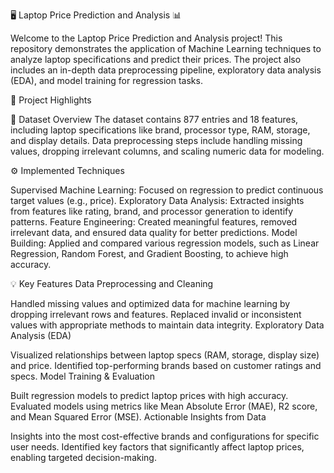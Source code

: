 🖥️ Laptop Price Prediction and Analysis 📊

Welcome to the Laptop Price Prediction and Analysis project! This repository demonstrates the application of Machine Learning techniques to analyze laptop specifications and predict their prices. The project also includes an in-depth data preprocessing pipeline, exploratory data analysis (EDA), and model training for regression tasks.

🚀 Project Highlights

📂 Dataset Overview
The dataset contains 877 entries and 18 features, including laptop specifications like brand, processor type, RAM, storage, and display details.
Data preprocessing steps include handling missing values, dropping irrelevant columns, and scaling numeric data for modeling.

⚙️ Implemented Techniques

Supervised Machine Learning: Focused on regression to predict continuous target values (e.g., price).
Exploratory Data Analysis: Extracted insights from features like rating, brand, and processor generation to identify patterns.
Feature Engineering: Created meaningful features, removed irrelevant data, and ensured data quality for better predictions.
Model Building: Applied and compared various regression models, such as Linear Regression, Random Forest, and Gradient Boosting, to achieve high accuracy.

💡 Key Features
Data Preprocessing and Cleaning

Handled missing values and optimized data for machine learning by dropping irrelevant rows and features.
Replaced invalid or inconsistent values with appropriate methods to maintain data integrity.
Exploratory Data Analysis (EDA)

Visualized relationships between laptop specs (RAM, storage, display size) and price.
Identified top-performing brands based on customer ratings and specs.
Model Training & Evaluation

Built regression models to predict laptop prices with high accuracy.
Evaluated models using metrics like Mean Absolute Error (MAE), R2 score, and Mean Squared Error (MSE).
Actionable Insights from Data

Insights into the most cost-effective brands and configurations for specific user needs.
Identified key factors that significantly affect laptop prices, enabling targeted decision-making.